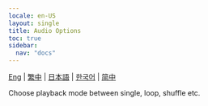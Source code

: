 ```yaml
---
locale: en-US
layout: single
title: Audio Options
toc: true
sidebar:
  nav: "docs"
---
```

[Eng](/dancexr/features/audio_options) | [繁中](/tw/dancexr/features/audio_options) | [日本語](/jp/dancexr/features/audio_options) | [한국어](/kr/dancexr/features/audio_options) | [简中](/zh/dancexr/features/audio_options)


Choose playback mode between single, loop, shuffle etc.

